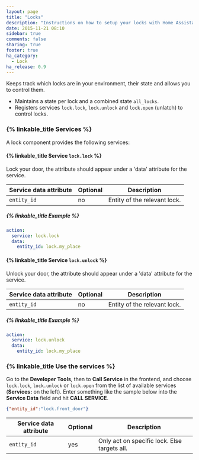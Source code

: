 ```yaml
---
layout: page
title: "Locks"
description: "Instructions on how to setup your locks with Home Assistant."
date: 2015-11-21 08:10
sidebar: true
comments: false
sharing: true
footer: true
ha_category:
  - Lock
ha_release: 0.9
---
```


Keeps track which locks are in your environment, their state and allows you to control them.

 * Maintains a state per lock and a combined state `all_locks`.
 * Registers services `lock.lock`, `lock.unlock` and `lock.open` (unlatch) to control locks.

### {% linkable_title Services %}

A lock component provides the following services:

#### {% linkable_title Service `lock.lock` %} 

Lock your door, the attribute should appear under a 'data' attribute for the service.

| Service data attribute    | Optional | Description                                           |
|---------------------------|----------|-------------------------------------------------------|
| `entity_id`               |       no | Entity of the relevant lock.                          |

##### {% linkable_title Example %}

```yaml
action:
  service: lock.lock
  data:
    entity_id: lock.my_place
```

#### {% linkable_title Service `lock.unlock` %} 

Unlock your door, the attribute should appear under a 'data' attribute for the service.

| Service data attribute    | Optional | Description                                           |
|---------------------------|----------|-------------------------------------------------------|
| `entity_id`               |       no | Entity of the relevant lock.                          |

##### {% linkable_title Example %}

```yaml
action:
  service: lock.unlock
  data:
    entity_id: lock.my_place
```

### {% linkable_title Use the services %}

Go to the **Developer Tools**, then to **Call Service** in the frontend, and choose `lock.lock`, `lock.unlock` or `lock.open` from the list of available services (**Services:** on the left). Enter something like the sample below into the **Service Data** field and hit **CALL SERVICE**.

```json
{"entity_id":"lock.front_door"}
```

| Service data attribute | Optional | Description |
| ---------------------- | -------- | ----------- |
| `entity_id`            |      yes | Only act on specific lock. Else targets all.
